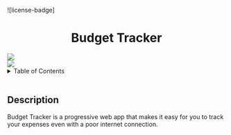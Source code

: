 ![license-badge]

<h1 align="center">Budget Tracker</h1>

</div>

<img align="center" src="./img/node.png">
<figcaption align = "center"><b></b></figcaption>
<img align="center" src="./img/README-preview.png">
<figcaption align = "center"><b></b></figcaption>

<!-- TABLE OF CONTENTS -->
<details>
  <summary>Table of Contents</summary>
  <ul>
    <li><a href="#description">Description</a></li>
    <li><a href="#installation">Installation</a></li>
    <li><a href="#usage">Usage</a></li>
    <li><a href="#license">License</a></li>
    <li><a href="#contributing">Contributing</a></li>
    <li><a href="#questions">Questions</a></li>
  </ul>
</details>
</br>
<!-- Description -->

## Description

Budget Tracker is a progressive web app that makes it easy for you to track your expenses even with a poor internet connection.

<!-- Installation -->
